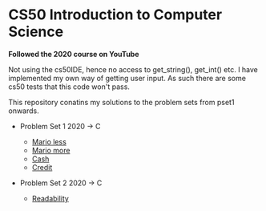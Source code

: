 # CS50 Introduction to Computer Science

**Followed the 2020 course on YouTube**

Not using the cs50IDE, hence no access to get_string(), get_int() etc. I have implemented my own way of getting user input. As such there are some cs50 tests that this code won't pass.

This repository conatins my solutions to the problem sets from pset1 onwards.

- Problem Set 1 2020 -> C
  - [Mario less](./problem_set_1/mario/mario_less.c)
  - [Mario more](./problem_set_1/mario/mario_more.c)
  - [Cash](./problem_set_1/cash/cash.c)
  - [Credit](./problem_set_1//credit/credit.c)
  
- Problem Set 2 2020 -> C
  - [Readability](./problem_set_2/readability.c)
  
